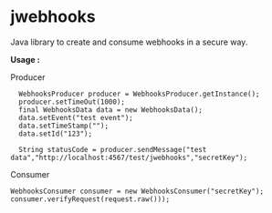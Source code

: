 jwebhooks
=========

Java library to create and consume webhooks in a secure way.

  **Usage :**

Producer

      WebhooksProducer producer = WebhooksProducer.getInstance();
      producer.setTimeOut(1000);
      final WebhooksData data = new WebhooksData();
      data.setEvent("test event");
      data.setTimeStamp("");
      data.setId("123");
      	
      String statusCode = producer.sendMessage("test data","http://localhost:4567/test/jwebhooks","secretKey");

Consumer

    WebhooksConsumer consumer = new WebhooksConsumer("secretKey");
    consumer.verifyRequest(request.raw()));
    					



